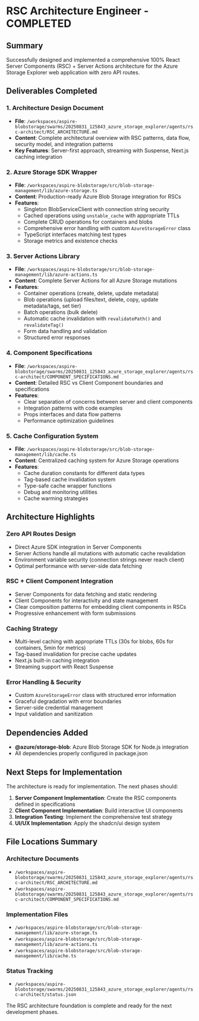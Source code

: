 # RSC Architecture Engineer - COMPLETED

## Summary

Successfully designed and implemented a comprehensive 100% React Server Components (RSC) + Server Actions architecture for the Azure Storage Explorer web application with zero API routes.

## Deliverables Completed

### 1. Architecture Design Document
- **File**: `/workspaces/aspire-blobstorage/swarms/20250831_125843_azure_storage_explorer/agents/rsc-architect/RSC_ARCHITECTURE.md`
- **Content**: Complete architectural overview with RSC patterns, data flow, security model, and integration patterns
- **Key Features**: Server-first approach, streaming with Suspense, Next.js caching integration

### 2. Azure Storage SDK Wrapper
- **File**: `/workspaces/aspire-blobstorage/src/blob-storage-management/lib/azure-storage.ts`
- **Content**: Production-ready Azure Blob Storage integration for RSCs
- **Features**:
  - Singleton BlobServiceClient with connection string security
  - Cached operations using `unstable_cache` with appropriate TTLs
  - Complete CRUD operations for containers and blobs
  - Comprehensive error handling with custom `AzureStorageError` class
  - TypeScript interfaces matching test types
  - Storage metrics and existence checks

### 3. Server Actions Library
- **File**: `/workspaces/aspire-blobstorage/src/blob-storage-management/lib/azure-actions.ts`
- **Content**: Complete Server Actions for all Azure Storage mutations
- **Features**:
  - Container operations (create, delete, update metadata)
  - Blob operations (upload files/text, delete, copy, update metadata/tags, set tier)
  - Batch operations (bulk delete)
  - Automatic cache invalidation with `revalidatePath()` and `revalidateTag()`
  - Form data handling and validation
  - Structured error responses

### 4. Component Specifications
- **File**: `/workspaces/aspire-blobstorage/swarms/20250831_125843_azure_storage_explorer/agents/rsc-architect/COMPONENT_SPECIFICATIONS.md`
- **Content**: Detailed RSC vs Client Component boundaries and specifications
- **Features**:
  - Clear separation of concerns between server and client components
  - Integration patterns with code examples
  - Props interfaces and data flow patterns
  - Performance optimization guidelines

### 5. Cache Configuration System
- **File**: `/workspaces/aspire-blobstorage/src/blob-storage-management/lib/cache.ts`
- **Content**: Centralized caching system for Azure Storage operations
- **Features**:
  - Cache duration constants for different data types
  - Tag-based cache invalidation system
  - Type-safe cache wrapper functions
  - Debug and monitoring utilities
  - Cache warming strategies

## Architecture Highlights

### Zero API Routes Design
- Direct Azure SDK integration in Server Components
- Server Actions handle all mutations with automatic cache revalidation
- Environment variable security (connection strings never reach client)
- Optimal performance with server-side data fetching

### RSC + Client Component Integration
- Server Components for data fetching and static rendering
- Client Components for interactivity and state management
- Clear composition patterns for embedding client components in RSCs
- Progressive enhancement with form submissions

### Caching Strategy
- Multi-level caching with appropriate TTLs (30s for blobs, 60s for containers, 5min for metrics)
- Tag-based invalidation for precise cache updates
- Next.js built-in caching integration
- Streaming support with React Suspense

### Error Handling & Security
- Custom `AzureStorageError` class with structured error information
- Graceful degradation with error boundaries
- Server-side credential management
- Input validation and sanitization

## Dependencies Added
- **@azure/storage-blob**: Azure Blob Storage SDK for Node.js integration
- All dependencies properly configured in package.json

## Next Steps for Implementation
The architecture is ready for implementation. The next phases should:

1. **Server Component Implementation**: Create the RSC components defined in specifications
2. **Client Component Implementation**: Build interactive UI components
3. **Integration Testing**: Implement the comprehensive test strategy
4. **UI/UX Implementation**: Apply the shadcn/ui design system

## File Locations Summary

### Architecture Documents
- `/workspaces/aspire-blobstorage/swarms/20250831_125843_azure_storage_explorer/agents/rsc-architect/RSC_ARCHITECTURE.md`
- `/workspaces/aspire-blobstorage/swarms/20250831_125843_azure_storage_explorer/agents/rsc-architect/COMPONENT_SPECIFICATIONS.md`

### Implementation Files
- `/workspaces/aspire-blobstorage/src/blob-storage-management/lib/azure-storage.ts`
- `/workspaces/aspire-blobstorage/src/blob-storage-management/lib/azure-actions.ts`
- `/workspaces/aspire-blobstorage/src/blob-storage-management/lib/cache.ts`

### Status Tracking
- `/workspaces/aspire-blobstorage/swarms/20250831_125843_azure_storage_explorer/agents/rsc-architect/status.json`

The RSC architecture foundation is complete and ready for the next development phases.